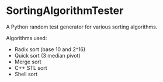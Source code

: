 # SortingAlgorithmTester

A Python random test generator for various sorting algorithms.

Algorithms used:

- Radix sort (base 10 and 2^16)
- Quick sort (3 median pivot)
- Merge sort
- C++ STL sort
- Shell sort
